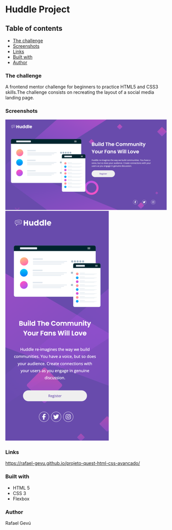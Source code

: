 # Huddle Project
## Table of contents
  - [The challenge](#the-challenge)
  - [Screenshots](#screenshots)
  - [Links](#links)
  - [Built with](#built-with)
  - [Author](#author)
  ### The challenge

  A frontend mentor challenge for beginners to practice HTML5 and CSS3 skills.The challenge consists on recreating the layout of a social media landing page.

  ### Screenshots
<img src="./src/images/huddle-landing-page-desktop-screenshot.png"/>
<img src="./src/images/huddle-landing-page-mobile-screenshot (2).png"/>

### Links
https://rafael-gevu.github.io/projeto-quest-html-css-avancado/

### Built with
- HTML 5
- CSS 3
- Flexbox


### Author

Rafael Gevú
